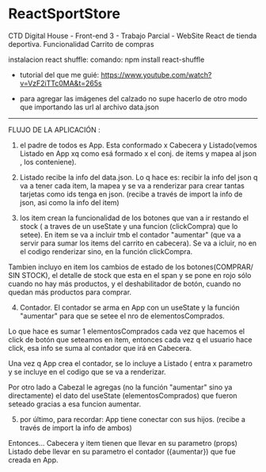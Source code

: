 # ReactSportStore

CTD Digital House - Front-end 3  - Trabajo Parcial - WebSite React de tienda deportiva. Funcionalidad Carrito de compras 

instalacion react shuffle:
comando: npm install react-shuffle

- tutorial del que me guié: 
https://www.youtube.com/watch?v=VzF2iTTc0MA&t=265s


- para agregar las imágenes del calzado no supe hacerlo de otro modo que importando las url al archivo data.json

_________________________________________________________________________________________________________________________________________

FLUJO DE LA APLICACIÓN : 

1) el padre de todos es App. Esta conformado x Cabecera y Listado(vemos Listado en App xq como esá formado x el conj. de items y mapea al json , los conteniene). 

2) Listado recibe la info del data.json. Lo q hace es: recibir la info del json q va a tener cada item, la mapea y se va a renderizar para crear tantas tarjetas como ids tenga en json. (recibe a través de import la info de json, asi como la info del item)

3) los item crean la funcionalidad de los botones que van a ir restando el stock ( a traves de un useState y una funcion (clickCompra) que lo setee). 
En item se va a incluir tmb el contador "aumentar" (que va a servir para sumar los items del carrito en cabecera). Se va a icluir, no en el codigo renderizar sino, en la función clickCompra. 

Tambien incluyo en item los cambios de estado de los botones(COMPRAR/ SIN STOCK), el detalle de stock que esta en el span  y se pone en rojo sólo cuando no hay más productos, y el deshabilitador de botón, cuando no quedan más productos para comprar.

4) Contador. El contador se arma en App con un useState y la función "aumentar" para que se setee el nro de elementosComprados. 

Lo que hace es sumar 1 elementosComprados cada vez que hacemos el click de botón que seteamos en item, entonces cada vez q el usuario hace click, esa info se suma al contador que irá en Cabecera. 

Una vez q App crea el contador, se  lo incluye a Listado ( entra x parametro y se  incluye en el codigo que se va a renderizar. 

Por otro lado a  Cabezal le agregas (no la función  "aumentar" sino ya directamente)  el dato del useState (elementosComprados) que fueron seteado gracias a esa funcion  aumentar.  

5) por último, para recordar: 
App tiene conectar con sus hijos. (recibe a través de import la info de ambos)


 Entonces...  Cabecera y item tienen que llevar en su parametro (props)
 Listado debe llevar en su parametro el contador ({aumentar}) que fue creada en App.



